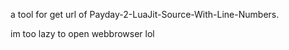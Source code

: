 a tool for get url of Payday-2-LuaJit-Source-With-Line-Numbers.

im too lazy to open webbrowser lol
